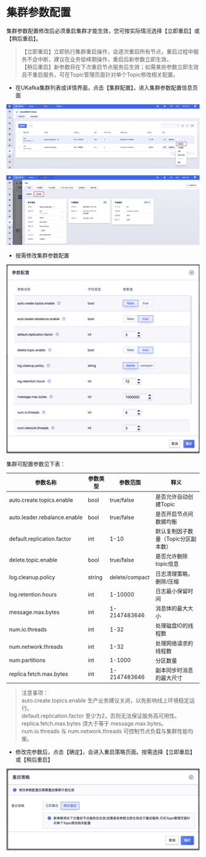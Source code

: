 # 集群参数配置

集群参数配置修改后必须重启集群才能生效，您可按实际情况选择【立即重启】或【稍后重启】。

> 【立即重启】立即执行集群重启操作，会逐次重启所有节点，重启过程中服务不会中断，建议在业务低峰期操作，重启后新参数立即生效。  
> 【稍后重启】新参数将在下次重启节点服务后生效；如需某些参数立即生效且不重启服务，可在Topic管理页面针对单个Topic修改相关配置。  

- 在UKafka集群列表或详情界面，点击【集群配置】，进入集群参数配置信息页面

![img](/images/guide/cluster/config_button.png)

![img](/images/guide/cluster/config_button_detail.png)

- 按需修改集群参数配置

![img](/images/guide/cluster/config_view.png)

集群可配置参数见下表：

| 参数名称                        | 参数类型 | 参数范围       | 释义                     |
| ------------------------------- | -------- | -------------- | ------------------------ |
| auto.create.topics.enable       | bool     | true/false     | 是否允许自动创建Topic    |
| auto.leader.rebalance.enable    | bool     | true/false     | 是否开启节点间数据均衡   |
| default.replication.factor      | int      | 1-10           | 默认复制因子数量（Topic分区副本数）|
| delete.topic.enable             | bool     | true/false     | 是否允许删除topic信息    |
| log.cleanup.policy              | string   | delete/compact | 日志清理策略，删除/压缩  |
| log.retention.hours             | int      | 1-10000        | 日志最小保留时间         |
| message.max.bytes               | int      | 1-2147483646   | 消息体的最大大小         |
| num.io.threads                  | int      | 1-32           | 处理磁盘IO的线程数       |
| num.network.threads             | int      | 1-32           | 处理网络请求的线程数     |
| num.partitions                  | int      | 1-1000         | 分区数量                 |
| replica.fetch.max.bytes         | int      | 1-2147483646   | 副本同步时消息的最大尺寸 |
<!--
| log.cleaner.delete.retention.ms | int      | 1-2147483646   | 压缩日志最长保留时间     |
| log.cleaner.enable              | bool     | true/false     | 是否开启压缩日志清理     |
| log.segment.bytes               | int      | 1-2147483646   | 每个segment文件的大小    |
| zookeeper.session.timeout.ms    | int      | 1-2147483646   | zk session超时时间       |
| zookeeper.connection.timeout.ms | int      | 1-2147483646   | 客户端连接zk超时时间     |
| zookeeper.sync.time.ms          | int      | 1-2147483646   | zk信息同步间隔           |
-->

> 注意事项：  
> auto.create.topics.enable 生产业务建议关闭，以免影响线上环境稳定运行。  
> default.replication.factor 至少为2，否则无法保证服务高可用性。  
> replica.fetch.max.bytes 须大于等于 message.max.bytes。  
> num.io.threads 与 num.network.threads 可控制节点负载与集群性能均衡。

- 修改完参数后，点击【确定】，会进入重启策略页面。按需选择【立即重启】或【稍后重启】

![img](/images/guide/cluster/config_policy.png)

